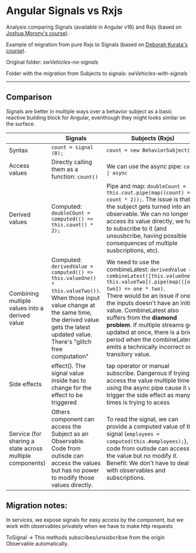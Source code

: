 # Angular Signals vs Rxjs
Analysis comparing Signals (available in Angular v16) and Rxjs (based on [Joshua Morony's course](https://youtu.be/iA6iyoantuo)).

Example of migration from pure Rxjs to Signals (based on [Deborah Kurata's course](https://youtu.be/5SD995zKvbk)).

Original folder: *swVehicles-no-signals*

Folder with the migration from Subjects to signals: *swVehicles-with-signals*

--------------------
## Comparison
Signals are better in multiple ways over a behavior subject as a basic reactive building block for Angular, eventhough they might looks similar on the surface.

|   | Signals      | Subjects (Rxjs) |
| ----------- | ----------- | ----------- |
| Syntax | `count = signal (0);  `    | `count = new BehaviorSubject(0);`   |
| Access values | Directly calling them as a function: `count()`  | We can use the async pipe: ` count \| async ` |
| Derived values | Computed: `doubleCOunt = computed(() => this.count() * 2);`  | Pipe and map: ` doubleCount = this.cout.pipe(map((count) => count * 2)); `. The issue is that the subject gets turned into an observable. We can no longer access its value directly, we have to subscribe to it (and unsusbcribe, having possible consequences of multiple susbcriptions, etc).|
| Combining multiple values into a derived value | Computed: `derivedValue = computed(() => this.valueOne() * this.valueTwo())`. When those input value change at the same time, the derived value gets the latest updated value. There's "glitch free computation" | We need to use the combineLatest: `derivedValue = combineLatest([this.valueOne, this.valueTwo]).pipe(map(([one, two]) => one * two)`. <br />There would be an issue if one of the inputs doesn't have an initial value. CombineLatest also suffers from the **diamond problem**. If multiple streams get updated at once, there is a brief period when the combineLatest emits a technically incorrect or transitory value.|
| Side effects | effect(). The signal value inside has to change for the effect to be triggered | tap operator or manual subscribe. Dangerous if trying to access the value multiple times using the async pipe cause it will trigger the side effect as many times is trying to acess |
| Service (for sharing a state across multiple components) | Others component can access the Subject as an Observable. Code from outisde can access the values but has no power to modify those values directly.  | To read the signal, we can provide a computed value of the signal (`employees = computed(this.#employees);`), so code from outisde can access the value but no modify it. Benefit: We don't have to deal with observables and subscriptions. |

## Migration notes:

In services, we expose signals for easy access by the component, but we work with observables privately when we have to make http requests

ToSignal -> This methods subscribes/unsisbcribse from the origin Observable automatically.